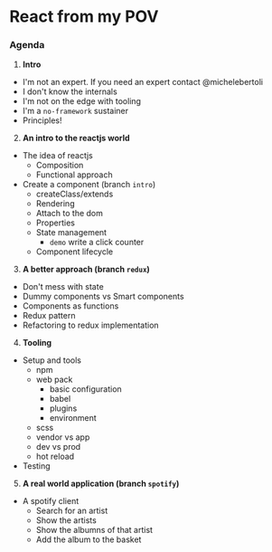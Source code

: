 # React from my POV

### Agenda
1) **Intro**
  - I'm not an expert. If you need an expert contact @michelebertoli
  - I don't know the internals
  - I'm not on the edge with tooling
  - I'm a `no-framework` sustainer
  - Principles!

2) **An intro to the reactjs world**
  - The idea of reactjs 
    - Composition
    - Functional approach
  - Create a component (branch `intro`)
    - createClass/extends  
    - Rendering
    - Attach to the dom
    - Properties
    - State management
      - `demo` write a click counter
    - Component lifecycle

3) **A better approach (branch `redux`)**
  - Don't mess with state 
  - Dummy components vs Smart components
  - Components as functions
  - Redux pattern
  - Refactoring to redux implementation

4) **Tooling**
  - Setup and tools
    - npm
    - web pack
        - basic configuration
        - babel
        - plugins
        - environment
    - scss
    - vendor vs app
    - dev vs prod
    - hot reload
  - Testing

5) **A real world application (branch `spotify`)**
  - A spotify client
    - Search for an artist
    - Show the artists
    - Show the albumns of that artist
    - Add the album to the basket


  

